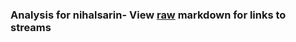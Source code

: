 ### Analysis for nihalsarin- View [raw](https://raw.githubusercontent.com/microprediction/chess/main/analysis/nihalsarin/chess_blitz/locations.json) markdown for links to streams